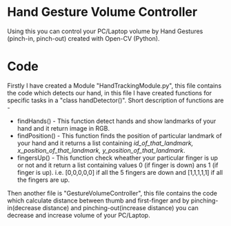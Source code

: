 # Hand Gesture Volume Controller
Using this you can control your PC/Laptop volume by Hand Gestures (pinch-in, pinch-out) created with Open-CV (Python).
# Code
Firstly I have created a Module "HandTrackingModule.py", this file contains the code which detects our hand, in this file I have created functions for specific tasks in a "class handDetector()". 
Short description of functions are - 
* findHands() - This function detect hands and show landmarks of your hand and it return image in RGB.
* findPosition() - This function finds the position of particular landmark of your hand and it returns a list containing *id_of_that_landmark, x_position_of_that_landmark, y_position_of_that_landmark*.
* fingersUp() - This function check wheather your particular finger is up or not and it return a list containing values 0 (if finger is down) ans 1 (if finger is up). i.e. \[0,0,0,0,0] if all the 5 fingers are down and \[1,1,1,1,1] if all the fingers are up.


Then another file is "GestureVolumeController", this file contains the code which calculate distance between thumb and first-finger and by pinching-in(decrease distance) and pinching-out(increase distance) you can decrease and increase volume of your PC/Laptop. 
